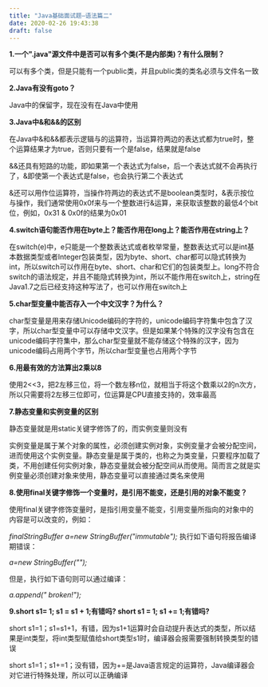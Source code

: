 ```yaml
---
title: "Java基础面试题—语法篇二"
date: 2020-02-26 19:43:38
draft: false
---
```

**1.一个".java"源文件中是否可以有多个类(不是内部类)？有什么限制？**

可以有多个类，但是只能有一个public类，并且public类的类名必须与文件名一致

**2.Java有没有goto？**

Java中的保留字，现在没有在Java中使用

**3.Java中&和&&的区别**

在Java中&和&&都表示逻辑与的运算符，当运算符两边的表达式都为true时，整个运算结果才为true，否则只要有一个是false，结果就是false

&&还具有短路的功能，即如果第一个表达式为false，后一个表达式就不会再执行了，&即使第一个表达式是false，也会执行第二个表达式

&还可以用作位运算符，当操作符两边的表达式不是boolean类型时，&表示按位与操作，我们通常使用0x0f来与一个整数进行&运算，来获取该整数的最低4个bit位，例如，0x31 & 0x0f的结果为0x01

**4.switch语句能否作用在byte上？能否作用在long上？能否作用在string上？**

在switch(e)中，e只能是一个整数表达式或者枚举常量，整数表达式可以是int基本数据类型或者Integer包装类型，因为byte、short、char都可以隐式转换为int，所以switch可以作用在byte、short、char和它们的包装类型上。long不符合switch的语法规定，并且不能隐式转换为int，所以不能作用在switch上，string在Java1.7之后已经支持这种写法了，也可以作用在switch上

**5.char型变量中能否存入一个中文汉字？为什么？**

char型变量是用来存储Unicode编码的字符的，unicode编码字符集中包含了汉字，所以char型变量中可以存储中文汉字。但是如果某个特殊的汉字没有包含在unicode编码字符集中，那么char型变量就不能存储这个特殊的汉字，因为unicode编码占用两个字节，所以char型变量也占用两个字节

**6.用最有效的方法算出2乘以8**

使用2<<3，把2左移三位，将一个数左移n位，就相当于将这个数乘以2的n次方，所以只需要将2左移三位即可，位运算是CPU直接支持的，效率最高

**7.静态变量和实例变量的区别**

静态变量就是用static关键字修饰了的，而实例变量则没有

实例变量是属于某个对象的属性，必须创建实例对象，实例变量才会被分配空间，进而使用这个实例变量。静态变量是属于类的，也称之为类变量，只要程序加载了类，不用创建任何实例对象，静态变量就会被分配空间从而使用。简而言之就是实例变量必须创建对象来使用，静态变量可以直接通过类名来使用

**8.使用final关键字修饰一个变量时，是引用不能变，还是引用的对象不能变？**

使用final关键字修饰变量时，是指引用变量不能变，引用变量所指向的对象中的内容是可以改变的，例如：

*finalStringBuffer a=new StringBuffer("immutable");*
执行如下语句将报告编译期错误：

*a=new StringBuffer("");*

但是，执行如下语句则可以通过编译：

*a.append(" broken!");*

**9.short s1= 1; s1 = s1 + 1;有错吗? short s1 = 1; s1 += 1;有错吗?**

short s1=1；s1=s1+1，有错，因为s1+1运算时会自动提升表达式的类型，所以结果是int类型，将int类型赋值给short类型s1时，编译器会报需要强制转换类型的错误

short s1=1；s1+=1；没有错，因为+=是Java语言规定的运算符，Java编译器会对它进行特殊处理，所以可以正确编译